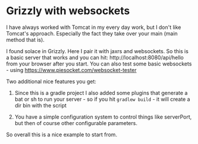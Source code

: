# Grizzly with websockets
I have always worked with Tomcat in my every day work, but I don't like Tomcat's approach.
Especially the fact they take over your main (main method that is).

I found solace in Grizzly. Here I pair it with jaxrs and websockets.
So this is a basic server that works and you can hit:
http://localhost:8080/api/hello from your browser after you start.
You can also test some basic websockets - using https://www.piesocket.com/websocket-tester

Two additional nice features you get:
1. Since this is a gradle project I also added some plugins that generate a bat or sh to run your server -
so if you hit `gradlew build` - it will create a dir bin with the script

2. You have a simple configuration system to control things like serverPort, but then of course other configurable parameters.

So overall this is a nice example to start from.